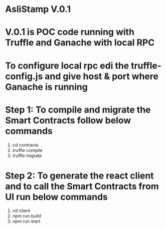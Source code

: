 # AsliStamp V.0.1 
# V.0.1 is POC code running with Truffle and Ganache with local RPC
# To configure local rpc edi the truffle-config.js and give host & port where Ganache is running

# Step 1: To compile and migrate the Smart Contracts follow below commands
1. cd contracts
2. truffle compile
3. truffle migrate

# Step 2: To generate the react client and to call the Smart Contracts from UI run below commands
1. cd client
2. npm run build
3. npm run start
